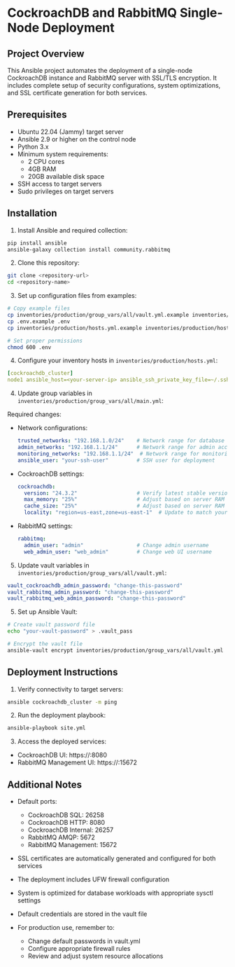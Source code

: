 # CockroachDB and RabbitMQ Single-Node Deployment

## Project Overview
This Ansible project automates the deployment of a single-node CockroachDB instance and RabbitMQ server with SSL/TLS encryption. It includes complete setup of security configurations, system optimizations, and SSL certificate generation for both services.

## Prerequisites
- Ubuntu 22.04 (Jammy) target server
- Ansible 2.9 or higher on the control node
- Python 3.x
- Minimum system requirements:
  - 2 CPU cores
  - 4GB RAM
  - 20GB available disk space
- SSH access to target servers
- Sudo privileges on target servers

## Installation

1. Install Ansible and required collection:
```bash
pip install ansible
ansible-galaxy collection install community.rabbitmq
```

2. Clone this repository:
```bash
git clone <repository-url>
cd <repository-name>
```

3. Set up configuration files from examples:
```bash
# Copy example files
cp inventories/production/group_vars/all/vault.yml.example inventories/production/group_vars/all/vault.yml
cp .env.example .env
cp inventories/production/hosts.yml.example inventories/production/hosts.yml

# Set proper permissions
chmod 600 .env
```

4. Configure your inventory hosts in `inventories/production/hosts.yml`:
```yaml
[cockroachdb_cluster]
node1 ansible_host=<your-server-ip> ansible_ssh_private_key_file=~/.ssh/id_rsa
```

4. Update group variables in `inventories/production/group_vars/all/main.yml`:

Required changes:
- Network configurations:
  ```yaml
  trusted_networks: "192.168.1.0/24"    # Network range for database access
  admin_networks: "192.168.1.1/24"      # Network range for admin access
  monitoring_networks: "192.168.1.1/24"  # Network range for monitoring access
  ansible_user: "your-ssh-user"         # SSH user for deployment
  ```

- CockroachDB settings:
  ```yaml
  cockroachdb:
    version: "24.3.2"                   # Verify latest stable version
    max_memory: "25%"                   # Adjust based on server RAM
    cache_size: "25%"                   # Adjust based on server RAM
    locality: "region=us-east,zone=us-east-1"  # Update to match your region
  ```

- RabbitMQ settings:
  ```yaml
  rabbitmq:
    admin_user: "admin"                 # Change admin username
    web_admin_user: "web_admin"         # Change web UI username
  ```

5. Update vault variables in `inventories/production/group_vars/all/vault.yml`:
```yaml
vault_cockroachdb_admin_password: "change-this-password"
vault_rabbitmq_admin_password: "change-this-password"
vault_rabbitmq_web_admin_password: "change-this-password"
```

5. Set up Ansible Vault:
```bash
# Create vault password file
echo "your-vault-password" > .vault_pass

# Encrypt the vault file
ansible-vault encrypt inventories/production/group_vars/all/vault.yml
```

## Deployment Instructions

1. Verify connectivity to target servers:
```bash
ansible cockroachdb_cluster -m ping
```

2. Run the deployment playbook:
```bash
ansible-playbook site.yml
```

3. Access the deployed services:
- CockroachDB UI: https://<server-ip>:8080
- RabbitMQ Management UI: https://<server-ip>:15672

## Additional Notes

- Default ports:
  - CockroachDB SQL: 26258
  - CockroachDB HTTP: 8080
  - CockroachDB Internal: 26257
  - RabbitMQ AMQP: 5672
  - RabbitMQ Management: 15672

- SSL certificates are automatically generated and configured for both services
- The deployment includes UFW firewall configuration
- System is optimized for database workloads with appropriate sysctl settings
- Default credentials are stored in the vault file
- For production use, remember to:
  - Change default passwords in vault.yml
  - Configure appropriate firewall rules
  - Review and adjust system resource allocations